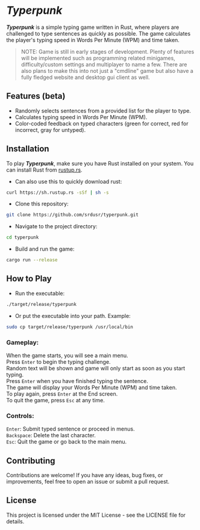 # _Typerpunk_

**_Typerpunk_** is a simple typing game written in Rust, where players are challenged to type sentences as quickly as possible. The game calculates the player's typing speed in Words Per Minute (WPM) and time taken.

> NOTE: Game is still in early stages of development. Plenty of features will be implemented such as programming related minigames, difficulty/custom settings and multiplayer to name a few. There are also plans to make this into not just a "cmdline" game but also have a fully fledged website and desktop gui client as well.

## Features (beta)

- Randomly selects sentences from a provided list for the player to type.
- Calculates typing speed in Words Per Minute (WPM).
- Color-coded feedback on typed characters (green for correct, red for incorrect, gray for untyped).

## Installation

To play **_Typerpunk_**, make sure you have Rust installed on your system. You can install Rust from [rustup.rs](https://rustup.rs/).

- Can also use this to quickly download rust:

```bash
curl https://sh.rustup.rs -sSf | sh -s
```

- Clone this repository:

```bash
git clone https://github.com/srdusr/typerpunk.git
```

- Navigate to the project directory:

```bash
cd typerpunk
```

- Build and run the game:

```bash
cargo run --release
```

## How to Play

- Run the executable:

```bash
./target/release/typerpunk
```

- Or put the executable into your path. Example:

```bash
sudo cp target/release/typerpunk /usr/local/bin
```

### Gameplay:

When the game starts, you will see a main menu.  
Press `Enter` to begin the typing challenge.  
Random text will be shown and game will only start as soon as you start typing.  
Press `Enter` when you have finished typing the sentence.  
The game will display your Words Per Minute (WPM) and time taken.  
To play again, press `Enter` at the End screen.  
To quit the game, press `Esc` at any time.

### Controls:

`Enter`: Submit typed sentence or proceed in menus.  
`Backspace`: Delete the last character.  
`Esc`: Quit the game or go back to the main menu.

## Contributing

Contributions are welcome! If you have any ideas, bug fixes, or improvements, feel free to open an issue or submit a pull request.

## License

This project is licensed under the MIT License - see the LICENSE file for details.
